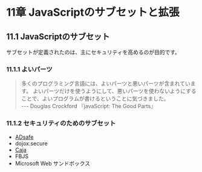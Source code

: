 # 11章 JavaScriptのサブセットと拡張

## 11.1 JavaScriptのサブセット
サブセットが定義されたのは、主にセキュリティを高めるのが目的です。

### 11.1.1 よいパーツ

> 多くのプログラミング言語には、よいパーツと悪いパーツが含まれています。
> よいパーツだけを使うようにして、悪いパーツを使わないようにすることで、よいプログラムが書けるということに気づきました。<br>
> --- Douglas Crockford 『javaScript: The Good Parts』

### 11.1.2 セキュリティのためのサブセット
- [ADsafe](https://github.com/douglascrockford/ADsafe)
- dojox.secure
- [Caja](https://code.google.com/archive/p/google-caja/)
- FBJS
- Microsoft Web サンドボックス

